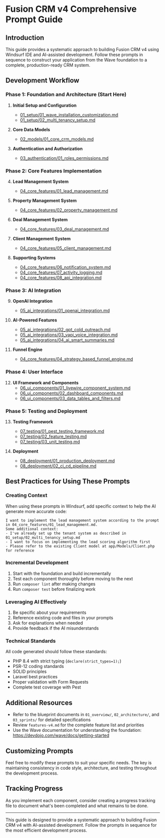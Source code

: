 # Fusion CRM v4 Comprehensive Prompt Guide

## Introduction
This guide provides a systematic approach to building Fusion CRM v4 using Windsurf IDE and AI-assisted development. Follow these prompts in sequence to construct your application from the Wave foundation to a complete, production-ready CRM system.

## Development Workflow

### Phase 1: Foundation and Architecture (Start Here)
1. **Initial Setup and Configuration**
   - [01_setup/01_wave_installation_customization.md](01_setup/01_wave_installation_customization.md)
   - [01_setup/02_multi_tenancy_setup.md](01_setup/02_multi_tenancy_setup.md)

2. **Core Data Models**
   - [02_models/01_core_crm_models.md](02_models/01_core_crm_models.md)

3. **Authentication and Authorization**
   - [03_authentication/01_roles_permissions.md](03_authentication/01_roles_permissions.md)

### Phase 2: Core Features Implementation
4. **Lead Management System**
   - [04_core_features/01_lead_management.md](04_core_features/01_lead_management.md)

5. **Property Management System**
   - [04_core_features/02_property_management.md](04_core_features/02_property_management.md)

6. **Deal Management System**
   - [04_core_features/03_deal_management.md](04_core_features/03_deal_management.md)

7. **Client Management System**
   - [04_core_features/05_client_management.md](04_core_features/05_client_management.md)

8. **Supporting Systems**
   - [04_core_features/06_notification_system.md](04_core_features/06_notification_system.md)
   - [04_core_features/07_activity_logging.md](04_core_features/07_activity_logging.md)
   - [04_core_features/08_api_integration.md](04_core_features/08_api_integration.md)

### Phase 3: AI Integration
9. **OpenAI Integration**
   - [05_ai_integrations/01_openai_integration.md](05_ai_integrations/01_openai_integration.md)

10. **AI-Powered Features**
    - [05_ai_integrations/02_gpt_cold_outreach.md](05_ai_integrations/02_gpt_cold_outreach.md)
    - [05_ai_integrations/03_vapi_voice_integration.md](05_ai_integrations/03_vapi_voice_integration.md)
    - [05_ai_integrations/04_ai_smart_summaries.md](05_ai_integrations/04_ai_smart_summaries.md)

11. **Funnel Engine**
    - [04_core_features/04_strategy_based_funnel_engine.md](04_core_features/04_strategy_based_funnel_engine.md)

### Phase 4: User Interface
12. **UI Framework and Components**
    - [06_ui_components/01_livewire_component_system.md](06_ui_components/01_livewire_component_system.md)
    - [06_ui_components/02_dashboard_components.md](06_ui_components/02_dashboard_components.md)
    - [06_ui_components/03_data_tables_and_filters.md](06_ui_components/03_data_tables_and_filters.md)

### Phase 5: Testing and Deployment
13. **Testing Framework**
    - [07_testing/01_pest_testing_framework.md](07_testing/01_pest_testing_framework.md)
    - [07_testing/02_feature_testing.md](07_testing/02_feature_testing.md)
    - [07_testing/03_unit_testing.md](07_testing/03_unit_testing.md)

14. **Deployment**
    - [08_deployment/01_production_deployment.md](08_deployment/01_production_deployment.md)
    - [08_deployment/02_ci_cd_pipeline.md](08_deployment/02_ci_cd_pipeline.md)

## Best Practices for Using These Prompts

### Creating Context
When using these prompts in Windsurf, add specific context to help the AI generate more accurate code:

```
I want to implement the lead management system according to the prompt in 04_core_features/01_lead_management.md. 
Some additional context:
- I've already set up the tenant system as described in 01_setup/02_multi_tenancy_setup.md
- I want to focus on implementing the lead scoring algorithm first
- Please refer to the existing Client model at app/Models/Client.php for reference
```

### Incremental Development
1. Start with the foundation and build incrementally
2. Test each component thoroughly before moving to the next
3. Run `composer lint` after making changes
4. Run `composer test` before finalizing work

### Leveraging AI Effectively
1. Be specific about your requirements
2. Reference existing code and files in your prompts
3. Ask for explanations when needed
4. Provide feedback if the AI misunderstands

### Technical Standards
All code generated should follow these standards:
- PHP 8.4 with strict typing (`declare(strict_types=1);`)
- PSR-12 coding standards
- SOLID principles
- Laravel best practices
- Proper validation with Form Requests
- Complete test coverage with Pest

## Additional Resources
- Refer to the blueprint documents in `01_overview/`, `02_architecture/`, and `03_sprints/` for detailed specifications
- Review `features-v4.md` for the complete feature list and priorities
- Use the Wave documentation for understanding the foundation: https://devdojo.com/wave/docs/getting-started

## Customizing Prompts
Feel free to modify these prompts to suit your specific needs. The key is maintaining consistency in code style, architecture, and testing throughout the development process.

## Tracking Progress
As you implement each component, consider creating a progress tracking file to document what's been completed and what remains to be done.

---

This guide is designed to provide a systematic approach to building Fusion CRM v4 with AI-assisted development. Follow the prompts in sequence for the most efficient development process.
